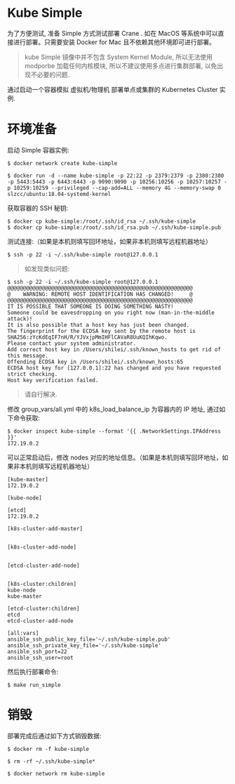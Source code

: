 # Kube Simple

为了方便测试, 准备 Simple 方式测试部署 Crane . 如在 MacOS 等系统中可以直接进行部署。只需要安装 Docker for Mac 且不依赖其他环境即可进行部署。

> kube Simple 镜像中并不包含 System Kernel Module, 所以无法使用 modporbe 加载任何内核模块, 所以不建议使用多点进行集群部署, 以免出现不必要的问题.

通过启动一个容器模拟 虚拟机/物理机 部署单点或集群的 Kubernetes Cluster 实例.

# 环境准备

启动 Simple 容器实例:

```
$ docker network create kube-simple

$ docker run -d --name kube-simple -p 22:22 -p 2379:2379 -p 2380:2380 -p 5443:5443 -p 6443:6443 -p 9090:9090 -p 10256:10256 -p 10257:10257 -p 10259:10259 --privileged --cap-add=ALL --memory 4G --memory-swap 0 slzcc/ubuntu:18.04-systemd-kernel
```

获取容器的 SSH 秘钥:

```
$ docker cp kube-simple:/root/.ssh/id_rsa ~/.ssh/kube-simple
$ docker cp kube-simple:/root/.ssh/id_rsa.pub ~/.ssh/kube-simple.pub
```

测试连接:（如果是本机则填写回环地址，如果非本机则填写远程机器地址）

```
$ ssh -p 22 -i ~/.ssh/kube-simple root@127.0.0.1
```

> 如发现类似问题:
```
$ ssh -p 22 -i ~/.ssh/kube-simple root@127.0.0.1
@@@@@@@@@@@@@@@@@@@@@@@@@@@@@@@@@@@@@@@@@@@@@@@@@@@@@@@@@@@
@    WARNING: REMOTE HOST IDENTIFICATION HAS CHANGED!     @
@@@@@@@@@@@@@@@@@@@@@@@@@@@@@@@@@@@@@@@@@@@@@@@@@@@@@@@@@@@
IT IS POSSIBLE THAT SOMEONE IS DOING SOMETHING NASTY!
Someone could be eavesdropping on you right now (man-in-the-middle attack)!
It is also possible that a host key has just been changed.
The fingerprint for the ECDSA key sent by the remote host is
SHA256:zYcKdEqIF7nH/R/YJVxjpMmIHFlCAVaR8UuKQIhKqwo.
Please contact your system administrator.
Add correct host key in /Users/shilei/.ssh/known_hosts to get rid of this message.
Offending ECDSA key in /Users/shilei/.ssh/known_hosts:65
ECDSA host key for [127.0.0.1]:22 has changed and you have requested strict checking.
Host key verification failed.
```

> 请自行解决.

修改 group_vars/all.yml 中的 k8s_load_balance_ip 为容器内的 IP 地址, 通过如下命令获取:

```
$ docker inspect kube-simple --format '{{ .NetworkSettings.IPAddress }}'
172.19.0.2

```

可以正常启动后，修改 nodes 对应的地址信息。（如果是本机则填写回环地址，如果非本机则填写远程机器地址）

```
[kube-master]
172.19.0.2

[kube-node]

[etcd]
172.19.0.2

[k8s-cluster-add-master]


[k8s-cluster-add-node]


[etcd-cluster-add-node]


[k8s-cluster:children]
kube-node
kube-master

[etcd-cluster:children]
etcd
etcd-cluster-add-node

[all:vars]
ansible_ssh_public_key_file='~/.ssh/kube-simple.pub'
ansible_ssh_private_key_file='~/.ssh/kube-simple'
ansible_ssh_port=22
ansible_ssh_user=root
```


然后执行部署命令:

```
$ make run_simple

```

# 销毁

部署完成后通过如下方式销毁数据:

```
$ docker rm -f kube-simple

$ rm -rf ~/.ssh/kube-simple*

$ docker network rm kube-simple
```